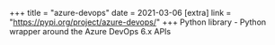 +++
title = "azure-devops"
date = 2021-03-06
[extra]
link = "https://pypi.org/project/azure-devops/"
+++
Python library - Python wrapper around the Azure DevOps 6.x APIs

